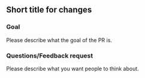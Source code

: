 ## Short title for changes
### Goal
Please describe what the goal of the PR is.

### Questions/Feedback request
Please describe what you want people to think about.
